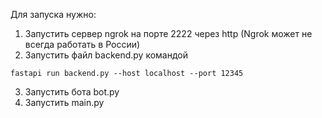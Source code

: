Для запуска нужно:
1) Запустить сервер ngrok на порте 2222 через http (Ngrok может не всегда работать в России)
2) Запустить файл backend.py командой
```commandline
fastapi run backend.py --host localhost --port 12345
```
3) Запустить бота bot.py
4) Запустить main.py